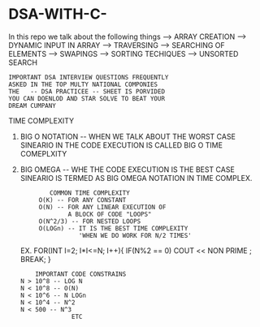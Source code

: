 # DSA-WITH-C-
In this repo we talk about the following things
--> ARRAY CREATION 
--> DYNAMIC INPUT IN ARRAY
--> TRAVERSING
--> SEARCHING OF ELEMENTS 
--> SWAPINGS 
--> SORTING TECHIQUES 
--> UNSORTED SEARCH 

    IMPORTANT DSA INTERVIEW QUESTIONS FREQUENTLY 
    ASKED IN THE TOP MULTY NATIONAL COMPONIES
    THE   -- DSA PRACTICEE -- SHEET IS PORVIDED 
    YOU CAN DOENLOD AND STAR SOLVE TO BEAT YOUR 
    DREAM CUMPANY

TIME COMPLEXITY
1. BIG O NOTATION -- WHEN WE TALK ABOUT THE WORST CASE SINEARIO IN THE CODE EXECUTION
   IS CALLED BIG O TIME COMEPLXITY

2. BIG OMEGA -- WHE THE CODE EXECUTION IS THE BEST CASE SINEARIO IS TERMED AS BIG OMEGA
   NOTATION IN TIME COMPLEX.

               COMMON TIME COMPLEXITY
            O(K) -- FOR ANY CONSTANT
            O(N) -- FOR ANY LINEAR EXECUTION OF
                    A BLOCK OF CODE "LOOPS"
            O(N^2/3) -- FOR NESTED LOOPS
            O(LOGn) -- IT IS THE BEST TIME COMPLEXITY
                       'WHEN WE DO WORK FOR N/2 TIMES'

   EX.
   FOR(INT I=2; I*I<=N; I++){
    IF(N%2 == 0)
     COUT << NON PRIME ;
     BREAK;
   }

           IMPORTANT CODE CONSTRAINS
       N > 10^8 -- LOG N
       N < 10^8 -- O(N)
       N < 10^6 -- N LOGn
       N < 10^4 -- N^2
       N < 500 -- N^3
                     ETC           
            
